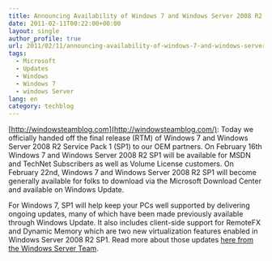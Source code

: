```yaml
---
title: Announcing Availability of Windows 7 and Windows Server 2008 R2 SP1
date: 2011-02-11T00:22:00+00:00
layout: single
author_profile: true
url: 2011/02/11/announcing-availability-of-windows-7-and-windows-server-2008-r2-sp1/
tags:
  - Microsoft
  - Updates
  - Windows
  - Windows 7
  - windows Server
lang: en
category: techblog
---
```

[http://windowsteamblog.com](http://windowsteamblog.com/): Today we officially handed off the final release (RTM) of Windows 7 and Windows Server 2008 R2 Service Pack 1 (SP1) to our OEM partners. On February 16th Windows 7 and Windows Server 2008 R2 SP1 will be available for MSDN and TechNet Subscribers as well as Volume License customers. On February 22nd, Windows 7 and Windows Server 2008 R2 SP1 will become generally available for folks to download via the Microsoft Download Center and available on Windows Update.

For Windows 7, SP1 will help keep your PCs well supported by delivering ongoing updates, many of which have been made previously available through Windows Update. It also includes client-side support for RemoteFX and Dynamic Memory which are two new virtualization features enabled in Windows Server 2008 R2 SP1. Read more about those updates [here from the Windows Server Team](http://blogs.technet.com/b/windowsserver/archive/2011/02/08/windows-server-2008-r2-and-windows-7-sp1-releases-to-manufacturing-today.aspx).